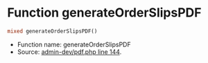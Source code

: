 Function generateOrderSlipsPDF
===========================





```php
mixed generateOrderSlipsPDF()
```

* Function name: generateOrderSlipsPDF
* Source: [admin-dev/pdf.php line 144](https://github.com/PrestaShop/PrestaShop/blob/1.5.0.1/admin-dev/pdf.php#L144).

